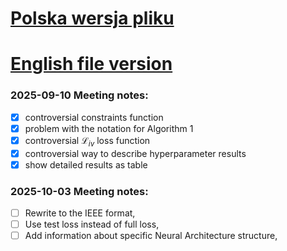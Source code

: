 # [Polska wersja pliku](main.pdf)
# [English file version](main_en.pdf)


### 2025-09-10 Meeting notes:
  - [x] controversial constraints function 
  - [x] problem with the notation for Algorithm 1
  - [x] controversial $\mathcal{L}_{iv}$ loss function
  - [x] controversial way to describe hyperparameter results
  - [x] show detailed results as table

### 2025-10-03 Meeting notes: 
  - [ ] Rewrite to the IEEE format, 
  - [ ] Use test loss instead of full loss, 
  - [ ] Add information about specific Neural Architecture structure,
